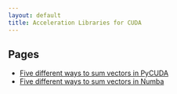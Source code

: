 ```yaml
---
layout: default
title: Acceleration Libraries for CUDA
---
```


## Pages
- [Five different ways to sum vectors in PyCUDA](PyCUDA.html)
- [Five different ways to sum vectors in Numba](Numba.md)
